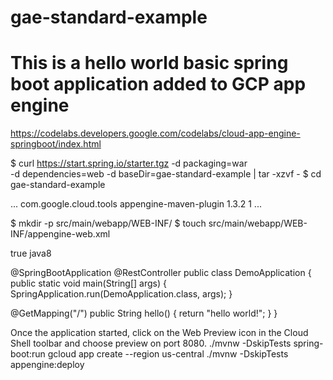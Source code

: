 # gae-standard-example

 # This is a hello world basic spring boot application added to GCP app engine
 
 https://codelabs.developers.google.com/codelabs/cloud-app-engine-springboot/index.html
 
$ curl https://start.spring.io/starter.tgz -d packaging=war \
  -d dependencies=web -d baseDir=gae-standard-example | tar -xzvf -
$ cd gae-standard-example

<build>
    <plugins>
      ...
      <plugin>
        <groupId>com.google.cloud.tools</groupId>
        <artifactId>appengine-maven-plugin</artifactId>
        <version>1.3.2</version>
        <configuration>
          <version>1</version>
        </configuration>
      </plugin>
      ...
    </plugins>
  </build>
  
$ mkdir -p src/main/webapp/WEB-INF/
$ touch src/main/webapp/WEB-INF/appengine-web.xml

 <appengine-web-app xmlns="http://appengine.google.com/ns/1.0">
  <threadsafe>true</threadsafe>
  <runtime>java8</runtime>
</appengine-web-app>
 
@SpringBootApplication
@RestController
public class DemoApplication {
  public static void main(String[] args) {
    SpringApplication.run(DemoApplication.class, args);
  }

  @GetMapping("/")
  public String hello() {
    return "hello world!";
  }
}
 
 Once the application started, click on the Web Preview icon in the Cloud Shell toolbar and choose preview on port 8080.
 ./mvnw -DskipTests spring-boot:run
 gcloud app create --region us-central
 ./mvnw -DskipTests appengine:deploy
